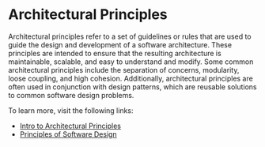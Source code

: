 # Architectural Principles

Architectural principles refer to a set of guidelines or rules that are used to guide the design and development of a software architecture. These principles are intended to ensure that the resulting architecture is maintainable, scalable, and easy to understand and modify. Some common architectural principles include the separation of concerns, modularity, loose coupling, and high cohesion. Additionally, architectural principles are often used in conjunction with design patterns, which are reusable solutions to common software design problems.

To learn more, visit the following links:

- [Intro to Architectural Principles](https://learn.microsoft.com/en-us/dotnet/architecture/modern-web-apps-azure/architectural-principles)
- [Principles of Software Design](https://www.youtube.com/watch?v=TO9igqkPtfc)
